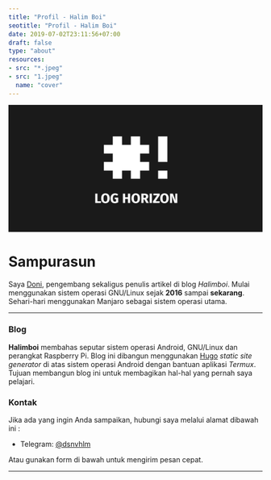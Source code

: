 ```yaml
---
title: "Profil - Halim Boi"
seotitle: "Profil - Halim Boi"
date: 2019-07-02T23:11:56+07:00
draft: false
type: "about"
resources:
- src: "*.jpeg"
- src: "1.jpeg"
  name: "cover"
---
```




![Halimboi](banner.png)

# Sampurasun

Saya [Doni](https://itsdoni.netlify.com), pengembang sekaligus penulis artikel di blog _Halimboi_. Mulai menggunakan sistem operasi GNU/Linux sejak **2016** sampai **sekarang**. Sehari-hari menggunakan Manjaro sebagai sistem operasi utama. 

***

### Blog
**Halimboi** membahas seputar sistem operasi Android, GNU/Linux dan perangkat Raspberry Pi.
Blog ini dibangun menggunakan [Hugo](https://gohugo.io/) _static site generator_ di atas sistem operasi
Android dengan bantuan aplikasi _Termux_. Tujuan membangun blog ini untuk membagikan hal-hal yang
pernah saya pelajari.

### Kontak
Jika ada yang ingin Anda sampaikan, hubungi saya melalui alamat dibawah ini :

- Telegram: [@dsnvhlm](https://t.me/dsnvhlm)

Atau gunakan form di bawah untuk mengirim pesan cepat.

***

